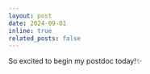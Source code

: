 ```yaml
---
layout: post
date: 2024-09-01 
inline: true
related_posts: false
---
```


So excited to begin my postdoc today!:sparkles:
